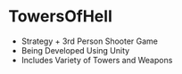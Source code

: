 # TowersOfHell

- Strategy + 3rd Person Shooter Game
- Being Developed Using Unity
- Includes Variety of Towers and Weapons
